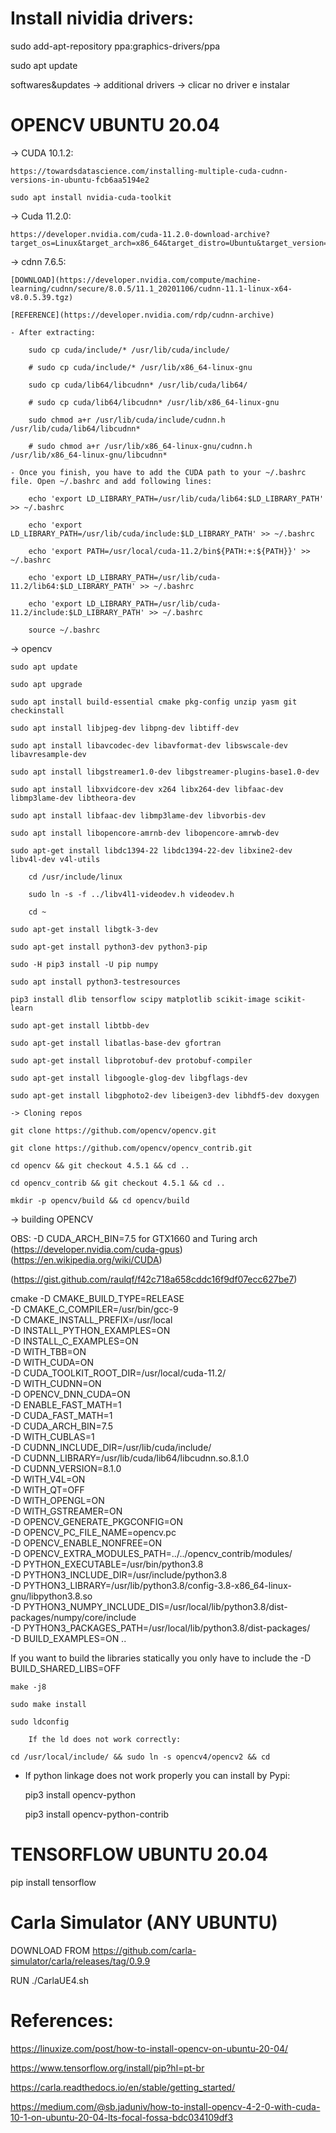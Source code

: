 # Install nividia drivers:

sudo add-apt-repository ppa:graphics-drivers/ppa

sudo apt update

softwares&updates -> additional drivers -> clicar no driver e instalar

# OPENCV UBUNTU 20.04

-> CUDA 10.1.2:

	https://towardsdatascience.com/installing-multiple-cuda-cudnn-versions-in-ubuntu-fcb6aa5194e2

	sudo apt install nvidia-cuda-toolkit
	
-> Cuda 11.2.0:
	
	https://developer.nvidia.com/cuda-11.2.0-download-archive?target_os=Linux&target_arch=x86_64&target_distro=Ubuntu&target_version=2004&target_type=deblocal

	
-> cdnn 7.6.5:

	[DOWNLOAD](https://developer.nvidia.com/compute/machine-learning/cudnn/secure/8.0.5/11.1_20201106/cudnn-11.1-linux-x64-v8.0.5.39.tgz)
	
	[REFERENCE](https://developer.nvidia.com/rdp/cudnn-archive)
	
	- After extracting:

		sudo cp cuda/include/* /usr/lib/cuda/include/
		
		# sudo cp cuda/include/* /usr/lib/x86_64-linux-gnu

		sudo cp cuda/lib64/libcudnn* /usr/lib/cuda/lib64/
		
		# sudo cp cuda/lib64/libcudnn* /usr/lib/x86_64-linux-gnu
		
		sudo chmod a+r /usr/lib/cuda/include/cudnn.h /usr/lib/cuda/lib64/libcudnn*

		# sudo chmod a+r /usr/lib/x86_64-linux-gnu/cudnn.h /usr/lib/x86_64-linux-gnu/libcudnn*

	- Once you finish, you have to add the CUDA path to your ~/.bashrc file. Open ~/.bashrc and add following lines:

		echo 'export LD_LIBRARY_PATH=/usr/lib/cuda/lib64:$LD_LIBRARY_PATH' >> ~/.bashrc

		echo 'export LD_LIBRARY_PATH=/usr/lib/cuda/include:$LD_LIBRARY_PATH' >> ~/.bashrc
		
		echo 'export PATH=/usr/local/cuda-11.2/bin${PATH:+:${PATH}}' >> ~/.bashrc

		echo 'export LD_LIBRARY_PATH=/usr/lib/cuda-11.2/lib64:$LD_LIBRARY_PATH' >> ~/.bashrc

		echo 'export LD_LIBRARY_PATH=/usr/lib/cuda-11.2/include:$LD_LIBRARY_PATH' >> ~/.bashrc
		
		source ~/.bashrc

-> opencv

	sudo apt update

	sudo apt upgrade

	sudo apt install build-essential cmake pkg-config unzip yasm git checkinstall

	sudo apt install libjpeg-dev libpng-dev libtiff-dev

	sudo apt install libavcodec-dev libavformat-dev libswscale-dev libavresample-dev 

	sudo apt install libgstreamer1.0-dev libgstreamer-plugins-base1.0-dev 

	sudo apt install libxvidcore-dev x264 libx264-dev libfaac-dev libmp3lame-dev libtheora-dev  

	sudo apt install libfaac-dev libmp3lame-dev libvorbis-dev

	sudo apt install libopencore-amrnb-dev libopencore-amrwb-dev

	sudo apt-get install libdc1394-22 libdc1394-22-dev libxine2-dev libv4l-dev v4l-utils 

		cd /usr/include/linux 

		sudo ln -s -f ../libv4l1-videodev.h videodev.h 

		cd ~

	sudo apt-get install libgtk-3-dev

	sudo apt-get install python3-dev python3-pip 

	sudo -H pip3 install -U pip numpy 

	sudo apt install python3-testresources

	pip3 install dlib tensorflow scipy matplotlib scikit-image scikit-learn

	sudo apt-get install libtbb-dev

	sudo apt-get install libatlas-base-dev gfortran

	sudo apt-get install libprotobuf-dev protobuf-compiler 

	sudo apt-get install libgoogle-glog-dev libgflags-dev 

	sudo apt-get install libgphoto2-dev libeigen3-dev libhdf5-dev doxygen

	-> Cloning repos

	git clone https://github.com/opencv/opencv.git

	git clone https://github.com/opencv/opencv_contrib.git

	cd opencv && git checkout 4.5.1 && cd ..

	cd opencv_contrib && git checkout 4.5.1 && cd ..

	mkdir -p opencv/build && cd opencv/build

-> building OPENCV

OBS: -D CUDA_ARCH_BIN=7.5 for GTX1660 and Turing arch
(https://developer.nvidia.com/cuda-gpus)
(https://en.wikipedia.org/wiki/CUDA)

(https://gist.github.com/raulqf/f42c718a658cddc16f9df07ecc627be7)

cmake -D CMAKE_BUILD_TYPE=RELEASE \
	-D CMAKE_C_COMPILER=/usr/bin/gcc-9 \
	-D CMAKE_INSTALL_PREFIX=/usr/local \
	-D INSTALL_PYTHON_EXAMPLES=ON \
	-D INSTALL_C_EXAMPLES=ON \
	-D WITH_TBB=ON \
	-D WITH_CUDA=ON \
	-D CUDA_TOOLKIT_ROOT_DIR=/usr/local/cuda-11.2/ \
	-D WITH_CUDNN=ON \
	-D OPENCV_DNN_CUDA=ON \
	-D ENABLE_FAST_MATH=1 \
	-D CUDA_FAST_MATH=1 \
	-D CUDA_ARCH_BIN=7.5 \
	-D WITH_CUBLAS=1 \
	-D CUDNN_INCLUDE_DIR=/usr/lib/cuda/include/ \
	-D CUDNN_LIBRARY=/usr/lib/cuda/lib64/libcudnn.so.8.1.0 \
	-D CUDNN_VERSION=8.1.0 \
	-D WITH_V4L=ON \
	-D WITH_QT=OFF \
	-D WITH_OPENGL=ON \
	-D WITH_GSTREAMER=ON \
	-D OPENCV_GENERATE_PKGCONFIG=ON \
	-D OPENCV_PC_FILE_NAME=opencv.pc \
	-D OPENCV_ENABLE_NONFREE=ON \
	-D OPENCV_EXTRA_MODULES_PATH=../../opencv_contrib/modules/ \
	-D PYTHON_EXECUTABLE=/usr/bin/python3.8 \
	-D PYTHON3_INCLUDE_DIR=/usr/include/python3.8 \
	-D PYTHON3_LIBRARY=/usr/lib/python3.8/config-3.8-x86_64-linux-gnu/libpython3.8.so \
	-D PYTHON3_NUMPY_INCLUDE_DIS=/usr/local/lib/python3.8/dist-packages/numpy/core/include \
	-D PYTHON3_PACKAGES_PATH=/usr/local/lib/python3.8/dist-packages/ \
	-D BUILD_EXAMPLES=ON .. 

If you want to build the libraries statically you only have to include the -D BUILD_SHARED_LIBS=OFF

	make -j8

	sudo make install

	sudo ldconfig

	    If the ld does not work correctly:

	cd /usr/local/include/ && sudo ln -s opencv4/opencv2 && cd

- If python linkage does not work properly you can install by Pypi:

	pip3 install opencv-python

	pip3 install opencv-python-contrib

# TENSORFLOW UBUNTU 20.04

pip install tensorflow

# Carla Simulator (ANY UBUNTU)

DOWNLOAD FROM https://github.com/carla-simulator/carla/releases/tag/0.9.9

RUN ./CarlaUE4.sh

# References:

https://linuxize.com/post/how-to-install-opencv-on-ubuntu-20-04/

https://www.tensorflow.org/install/pip?hl=pt-br

https://carla.readthedocs.io/en/stable/getting_started/

https://medium.com/@sb.jaduniv/how-to-install-opencv-4-2-0-with-cuda-10-1-on-ubuntu-20-04-lts-focal-fossa-bdc034109df3
